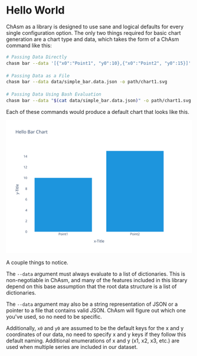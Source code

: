 # Hello World

ChAsm as a library is designed to use sane and logical defaults for every single configuration option. The only two things required for basic chart generation are a chart type and data, which takes the form of a ChAsm command like this:

```bash
# Passing Data Directly
chasm bar --data '[{"x0":"Point1", "y0":10},{"x0":"Point2", "y0":15}]' -o path/chart1.svg

# Passing Data as a File
chasm bar --data data/simple_bar.data.json -o path/chart1.svg

# Passing Data Using Bash Evaluation
chasm bar --data "$(cat data/simple_bar.data.json)" -o path/chart1.svg
```

Each of these commands would produce a default chart that looks like this.

![chart1](chart1.svg)

A couple things to notice.

The `--data` argument must always evaluate to a list of dictionaries. This is non-negotiable in ChAsm, and many of the features included in this library depend on this base assumption that the root data structure is a list of dictionaries. 

The `--data` argument may also be a string representation of JSON or a pointer to a file that contains valid JSON. ChAsm will figure out which one you've used, so no need to be specific. 

Additionally, `x0` and `y0` are assumed to be the default keys for the x and y coordinates of our data, no need to specify x and y keys if they follow this default naming. Additional enumerations of x and y (x1, x2, x3, etc.) are used when multiple series are included in our dataset. 

